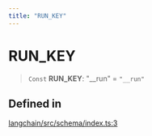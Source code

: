 ```yaml
---
title: "RUN_KEY"
---
```


# RUN_KEY

> `Const` **RUN_KEY**: "\_\_run" = `"__run"`

## Defined in

[langchain/src/schema/index.ts:3](https://github.com/hwchase17/langchainjs/blob/ddf2996/langchain/src/schema/index.ts#L3)
